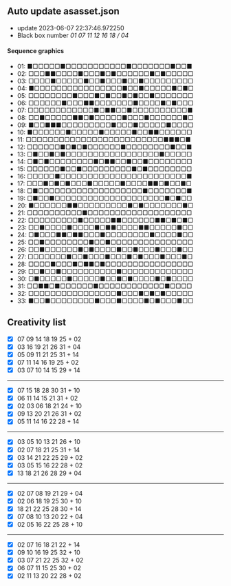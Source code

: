 ## Auto update asasset.json

* update 2023-06-07 22:37:46.972250
* Black box number _01 07 11 12 16 18 / 04_
#### Sequence graphics

* 01: ■□□□□□■□□□□□□□□□□□■□□□□□□□■□□■
* 02: □□□■■□□□□■□□□■□■□□□□□□■□■□□□□□
* 03: □□□□■□□□□□■□□■□□□■□□■□□□□□□□□□
* 04: ■□□□□□□□□□□□□□□□□■□□■□□□□□■□■□
* 05: □□□□□□□□■□□□■□■□□■□■□□■□□□□□□□
* 06: □□□□□□■□□□■■□□□□□□□■□□□□■□■□□□
* 07: □□□□□□□□□□□□■□■■□□■□□□□□□□□□□■
* 08: □□■□□□□□■■□■□□□□□■□□□■□□□□□□■□
* 09: ■□□■■■□□□□□□□□□■□□□■□□□□□■□□□□
* 10: ■□□□□□□■□□□□□■□□□□□■□□■■□□□□□□
* 11: □□□□□□□□□□□□□□□□□□□□□□□□□■■■□■
* 12: □□□□□□■□■□■□□□□□□■□□□□□□□□■□□■
* 13: □■□□■□■□□□□□□□□□□□□□□□□□■□□□□□
* 14: □■□■□□□□□□□□■□■■□□■□□■□□□□□□□□
* 15: □□□□□□■□□■□□□□□□□□□■□■□□□□□□□□
* 16: □□□□□■□□□□□□□□□□□□□□□□□□□□□□□■
* 17: □□□■□■□■□□□■□□□□□■□□□□■■□■□□■□
* 18: □■□□□□□□□□□□□□□□□□□□□■□□□□□□□■
* 19: □■□□■□□□□□□□□□□□□□□□□□□□□■□■□□
* 20: ■□□□□□□■■□□□□□□□□□■□■□□□□□□□■□
* 21: □□□□□□□□□□■□□□□□□□□□□□□□□□□□□□
* 22: □□□□□□□□□■□□□□□■■□□□□□□■■□■□■□
* 23: □□■□□□□■□□□□■□■■□□□□■■□□□□□■□□
* 24: □■□□□■■□■■□□□■□□□□□□□□■□□□□■□□
* 25: □□■□□□□□□□□■□□■□□□□□□□□□□□□□□□
* 26: □□■□□□□□□■□■□□□□■□□■□□□■□□□■□□
* 27: □□□□□□□■□□■□□□■□□□■□■□□□■□□□■□
* 28: □□□□■□□□■□■■□■□□□□□□□□□□□□□□□□
* 29: □□■□□■□□□□□□□□□□■□□□□□□□□□□□□□
* 30: □■□□□□□■□□□□□■□□■□■□□□□■□■□□□□
* 31: □□■■□■□□□□□□■□□□□□□□□□□□□■□□□□
* 32: □□□□□□□□□□□□□□□□■□□□■□■□■□□□□□
* 33: ■□□■□□□□□□□□■□□□■□□□□■□■□□□■□□
## Creativity list

- [x] 07 09 14 18 19 25 + 02
- [x] 03 16 19 21 26 31 + 04
- [x] 05 09 11 21 25 31 + 14
- [x] 07 11 14 16 19 25 + 02
- [x] 03 07 10 14 15 29 + 14
***
- [x] 07 15 18 28 30 31 + 10
- [x] 06 11 14 15 21 31 + 02
- [x] 02 03 06 18 21 24 + 10
- [x] 09 13 20 21 26 31 + 02
- [x] 05 11 14 16 22 28 + 14
***
- [x] 03 05 10 13 21 26 + 10
- [x] 02 07 18 21 25 31 + 14
- [x] 03 14 21 22 25 29 + 02
- [x] 03 05 15 16 22 28 + 02
- [x] 13 18 21 26 28 29 + 04
***
- [x] 02 07 08 19 21 29 + 04
- [x] 02 06 18 19 25 30 + 10
- [x] 18 21 22 25 28 30 + 14
- [x] 07 08 10 13 20 22 + 04
- [x] 02 05 16 22 25 28 + 10
***
- [x] 02 07 16 18 21 22 + 14
- [x] 09 10 16 19 25 32 + 10
- [x] 03 07 21 22 25 32 + 02
- [x] 06 07 11 15 25 30 + 02
- [x] 02 11 13 20 22 28 + 02
